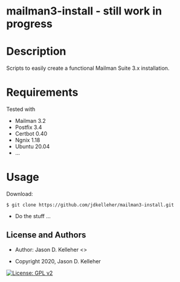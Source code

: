 # mailman3-install - still work in progress

Description
===========
Scripts to easily create a functional Mailman Suite 3.x installation.




Requirements
============
Tested with

* Mailman 3.2
* Postfix 3.4
* Certbot 0.40
* Ngnix 1.18
* Ubuntu 20.04
* ...


Usage
=====

Download:

	$ git clone https://github.com/jdkelleher/mailman3-install.git

* Do the stuff ...



License and Authors
-------------------
* Author: Jason D. Kelleher <>

* Copyright 2020, Jason D. Kelleher

[![License: GPL v2](https://img.shields.io/badge/License-GPL%20v2-blue.svg)](https://www.gnu.org/licenses/old-licenses/gpl-2.0.en.html)


